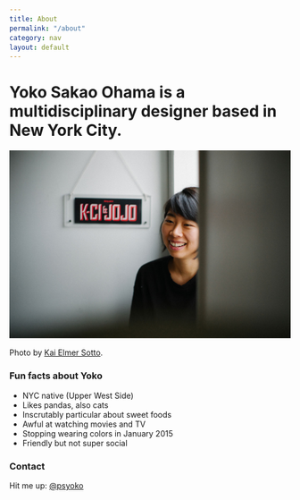 ```yaml
---
title: About
permalink: "/about"
category: nav
layout: default
---
```



<div class="cols">
    <div class="col col-xs-11 col-md-9">
        <h1 class="headline">Yoko Sakao Ohama is a multidisciplinary designer based in New York City.</h1>
    </div>
    <div class="col col-xs-12 col-md-7">
        <img src="/assets/2016-12-20-yoko-kci-jojo-60.jpg" />
        <p class="dim text-small">Photo by <a href="http://kaielmer.com">Kai Elmer Sotto</a>.</p>
    </div>
</div>
<div class="cols">
    <div class="col col-xs-12 col-md-6">
        <h3 class="headline">Fun facts about Yoko</h3>
        <ul>
            <li>NYC native (Upper West Side)</li>
            <li>Likes pandas, also cats</li>
            <li>Inscrutably particular about sweet foods</li>
            <li>Awful at watching movies and TV</li>
            <li>Stopping wearing colors in January 2015</li>
            <li>Friendly but not super social</li>
        </ul>
    </div>
    <div class="col col-xs-12 col-md-6">
        <h3 class="headline">Contact</h3>
        <p>
            Hit me up: <a href="https://twitter.com/psyoko">@psyoko</a>
        </p>
    </div>
</div>

<!--        
As told by Kevin Huynh

Yoko
Is a very special person
One time she worked at a place
Blah blah blah
Ok let’s get real

My name is Yoko
I have friends, three to be exact
One of them is a feral cat in a parking lot near my home
I like hangin’, dancin’, and sometimes being alone (that’s important)

If I were stranded on a desert island and could only have three cuisines of food, I would have Japanese food, Japanese food, and Japanese food. 
Just kidding, it’s Japanese, Vietnamese, and Italian.

I host a podcast—whatever.
I like pandas—whatever.

Ten years from now, you’re gonna say you’re lucky to know me.

YOKO OUT 
-->